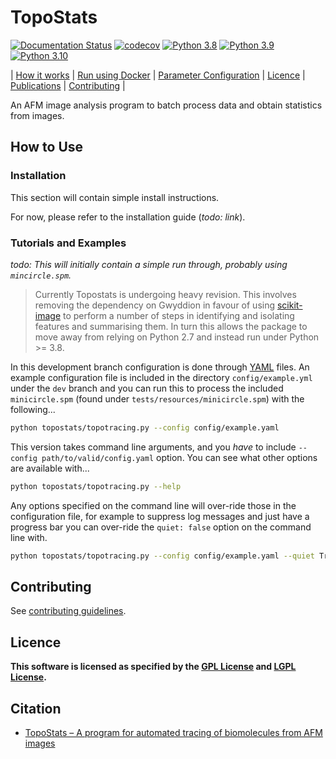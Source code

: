 # TopoStats

[![Documentation Status](https://readthedocs.org/projects/topostats/badge/?version=dev)](https://topostats.readthedocs.io/en/dev/?badge=dev)
[![codecov](https://codecov.io/gh/AFM-SPM/TopoStats/branch/dev/graph/badge.svg)](https://codecov.io/gh/AFM-SPM/TopoStats)
[![Python 3.8](https://img.shields.io/badge/python-3.8-blue.svg)](https://www.python.org/downloads/release/python-380/)
[![Python 3.9](https://img.shields.io/badge/python-3.9-blue.svg)](https://www.python.org/downloads/release/python-390/)
[![Python 3.10](https://img.shields.io/badge/python-3.10-blue.svg)](https://www.python.org/downloads/release/python-360/)


| [How it works](#how-it-works) | [Run using Docker](#run-using-docker) | [Parameter Configuration](#parameter-configuration) | [Licence](#licence) | [Publications](#publications) | [Contributing](contributing.md) |

An AFM image analysis program to batch process data and obtain statistics from images.

## How to Use

### Installation

This section will contain simple install instructions.

For now, please refer to the installation guide (*todo: link*).

### Tutorials and Examples

*todo: This will initially contain a simple run through, probably using `mincircle.spm`.*

> Currently Topostats is undergoing heavy revision. This involves removing the dependency on Gwyddion in favour of using [scikit-image](https://scikit-image.org/) to perform a number of steps in identifying and isolating features and summarising them. In turn this allows the package to move away from relying on Python 2.7 and instead run under Python >= 3.8.

In this development branch configuration is done through [YAML](https://yaml.org/) files. An example configuration file
is included in the directory `config/example.yml` under the `dev` branch and you can run this to process the included
`minicircle.spm` (found under `tests/resources/minicircle.spm`) with the following...

``` bash
python topostats/topotracing.py --config config/example.yaml
```

This version takes command line arguments, and you _have_ to include `--config path/to/valid/config.yaml` option. You
can see what other options are available with...

``` bash
python topostats/topotracing.py --help
```

Any options specified on the command line will over-ride those in the configuration file, for example to suppress log
messages and just have a progress bar you can over-ride the `quiet: false` option on the command line with.

``` bash
python topostats/topotracing.py --config config/example.yaml --quiet True
```

## Contributing

See [contributing guidelines](contributing.md).

## Licence

**This software is licensed as specified by the [GPL License](COPYING) and [LGPL License](COPYING.LESSER).**

## Citation

- [TopoStats – A program for automated tracing of biomolecules from AFM images](https://www.sciencedirect.com/science/article/pii/S1046202321000207)
